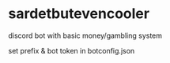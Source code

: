 # sardetbutevencooler
discord bot with basic money/gambling system

set prefix & bot token in botconfig.json
